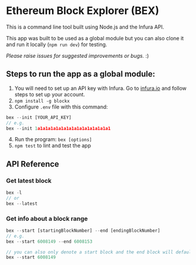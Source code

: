 # Ethereum Block Explorer (BEX)

This is a command line tool built using Node.js and the Infura API.

This app was built to be used as a global module but you can also clone it and run it locally (`npm run dev`) for testing.

*Please raise issues for suggested improvements or bugs.* :)

## Steps to run the app as a global module:

1. You will need to set up an API key with Infura. Go to [infura.io](https://infura.io) and follow steps to set up your account.
2. `npm install -g blockx`
3. Configure `.env` file with this command:

```js
bex --init [YOUR_API_KEY]
// e.g.
bex --init 1a1a1a1a1a1a1a1a1a1a1a1a1a1a1
```

4. Run the program: `bex [options]`
5. `npm test` to lint and test the app

## API Reference

### Get latest block

```js
bex -l
// or
bex --latest
```

### Get info about a block range

```js
bex --start [startingBlockNumber] --end [endingBlockNumber]
// e.g.
bex --start 6008149 --end 6008153
```

```js
// you can also only denote a start block and the end block will default to the latest on the Ethereum blockchain
bex --start 6008149
```
